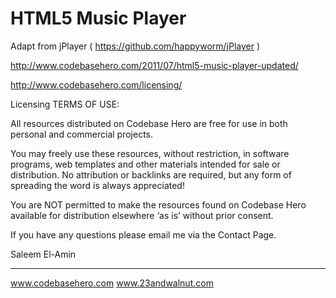 HTML5 Music Player
================

Adapt from jPlayer ( https://github.com/happyworm/jPlayer )


http://www.codebasehero.com/2011/07/html5-music-player-updated/

http://www.codebasehero.com/licensing/

Licensing
TERMS OF USE:

All resources distributed on Codebase Hero are free for use in both personal and commercial projects.

You may freely use these resources, without restriction, in software programs, web templates and other materials intended for sale or distribution.  No attribution or backlinks are required, but any form of spreading the word is always appreciated!

You are NOT permitted to make the resources found on Codebase Hero available for distribution elsewhere ‘as is’ without prior consent.

If you have any questions please email me via the Contact Page.

Saleem El-Amin
_________________________
www.codebasehero.com
www.23andwalnut.com

